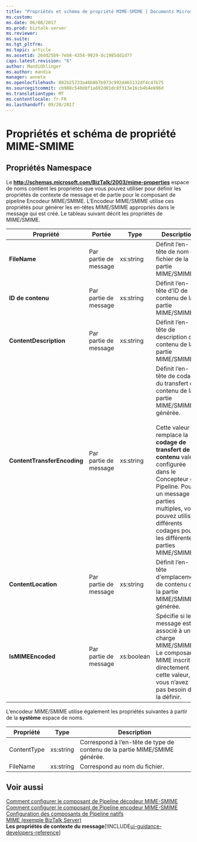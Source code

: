 ```yaml
---
title: "Propriétés et schéma de propriété MIME-SMIME | Documents Microsoft"
ms.custom: 
ms.date: 06/08/2017
ms.prod: biztalk-server
ms.reviewer: 
ms.suite: 
ms.tgt_pltfrm: 
ms.topic: article
ms.assetid: 26dd25b9-7eb8-4354-9929-dc1985dd1d77
caps.latest.revision: "6"
author: MandiOhlinger
ms.author: mandia
manager: anneta
ms.openlocfilehash: 882b25733a46b8b7b973c992d465132df4c47b75
ms.sourcegitcommit: cb908c540d8f1a692d01dc8f313e16cb4b4e696d
ms.translationtype: MT
ms.contentlocale: fr-FR
ms.lasthandoff: 09/20/2017
---
```

# <a name="mime-smime-property-schema-and-properties"></a>Propriétés et schéma de propriété MIME-SMIME

## <a name="namespace-properties"></a>Propriétés Namespace
Le **http://schemas.microsoft.com/BizTalk/2003/mime-properties** espace de noms contient les propriétés que vous pouvez utiliser pour définir les propriétés de contexte de message et de partie pour le composant de pipeline Encodeur MIME/SMIME. L’Encodeur MIME/SMIME utilise ces propriétés pour générer les en-têtes MIME/SMIME appropriés dans le message qui est créé. Le tableau suivant décrit les propriétés de MIME/SMIME.  
  
|Propriété|Portée|Type| Description|  
|--------------|-----------|----------|-----------------|  
|**FileName**|Par partie de message|xs:string|Définit l’en-tête de nom de fichier de la partie MIME/SMIME.|  
|**ID de contenu**|Par partie de message|xs:string|Définit l’en-tête d’ID de contenu de la partie MIME/SMIME.|  
|**ContentDescription**|Par partie de message|xs:string|Définit l’en-tête de description de contenu de la partie MIME/SMIME.|  
|**ContentTransferEncoding**|Par partie de message|xs:string|Définit l’en-tête de codage du transfert de contenu de la partie MIME/SMIME générée.<br /><br /> Cette valeur remplace la **codage de transfert de contenu** valeur configurée dans le Concepteur de Pipeline. Pour un message à parties multiples, vous pouvez utiliser différents codages pour les différentes parties MIME/SMIME.|  
|**ContentLocation**|Par partie de message|xs:string|Définit l’en-tête d'emplacement de contenu de la partie MIME/SMIME générée.|  
|**IsMIMEEncoded**|Par partie de message|xs:boolean|Spécifie si le message est associé à une charge MIME/SMIME. Le composant MIME inscrit directement cette valeur, vous n’avez pas besoin de la définir.|  
  
 L’encodeur MIME/SMIME utilise également les propriétés suivantes à partir de la **système** espace de noms.  
  
|Propriété|Type| Description|  
|--------------|----------|-----------------|  
|ContentType|xs:string|Correspond à l’en-tête de type de contenu de la partie MIME/SMIME générée.|  
|FileName|xs:string|Correspond au nom du fichier.|  
  
## <a name="see-also"></a>Voir aussi  
 [Comment configurer le composant de Pipeline décodeur MIME-SMIME](../core/how-to-configure-the-mime-smime-decoder-pipeline-component.md)   
 [Comment configurer le composant de Pipeline encodeur MIME-SMIME](../core/how-to-configure-the-mime-smime-encoder-pipeline-component.md)   
 [Configuration des composants de Pipeline natifs](../core/configuring-native-pipeline-components.md)   
 [MIME (exemple BizTalk Server)](../core/mime-biztalk-server-sample.md)   
 **Les propriétés de contexte du message**[!INCLUDE[ui-guidance-developers-reference](../includes/ui-guidance-developers-reference.md)]